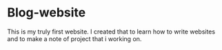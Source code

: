 # Blog-website
This is my truly first website. I created that to learn how to write websites and to make a note of project that i working on.
